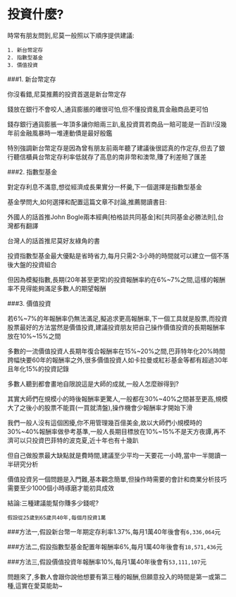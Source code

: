 # 投資什麼?

時常有朋友問到,尼莫一般照以下順序提供建議:
```
1. 新台幣定存
2. 指數型基金
3. 價值投資
```


###1. 新台幣定存

你沒看錯,尼莫推薦的投資首選是新台幣定存

錢放在銀行不會咬人,通貨膨脹的確很可怕,但不懂投資亂買金融商品更可怕

錢存銀行通貨膨脹一年頂多讓你賠兩三趴,亂投資買若商品一賠可能是一百趴!沒幾年前金融風暴時一堆連動債是最好殷鑑

特別強調新台幣定存是因為曾有朋友前兩年聽了建議後很認真的作定存,但去了銀行聽信櫃員台幣定存利率低就存了高息的南非幣和澳幣,賺了利差賠了匯差



###2. 指數型基金

對定存利息不滿意,想從經濟成長果實分一杯羹,下一個選擇是指數型基金

基金學問大,如何選擇和配置這篇文章不討論,推薦閱讀書目:

外國人的話首推John Bogle兩本經典[柏格談共同基金]和[共同基金必勝法則],台灣都有翻譯

台灣人的話首推尼莫好友綠角的書

投資指數型基金最大優點是省時省力,每月只需2-3小時的時間就可以建立一個不落後大盤的投資組合

但因為模擬指數,長期(20年甚至更常)的投資報酬率約在6%~7%之間,這樣的報酬率不見得能夠滿足多數人的期望報酬



###3. 價值投資

若6%~7%的年報酬率仍無法滿足,擬追求更高報酬率,下一個工具就是股票,而投資股票最好的方法當然是價值投資,建議投資朋友把自己操作價值投資的長期報酬率放在10%~15%之間

多數的一流價值投資人長期年復合報酬率在15%~20%之間,巴菲特年化20%時間跨幅快要60年的報酬率之外,很多價值投資人如卡拉曼或紅衫基金等都有超過30年且年化15%的投資記錄

多數人聽到都會畫地自限說這是大師的成就,一般人怎麼辦得到?

其實大師們在規模小的時後報酬率更驚人,一般都在30%~40%之間甚至更高,規模大了之後小的股票不能買(一買就清盤),操作機會少報酬率才開始下滑

我們一般人沒有這個困擾,你不用管理幾百億美金,故以大師們小規模時的30%~40%報酬率做參考基準,一般人長期目標放在10%~15%不是天方夜譚,再不濟可以只投資巴菲特的波克夏,近十年也有十幾趴

但自己做股票最大缺點就是費時間,建議至少平均一天要花一小時,當中一半閱讀一半研究分析

價值投資另一個問題是入門難,基本觀念簡單,但操作時需要的會計和商業分析技巧需要至少1000個小時琢磨才能初具成效



結論:三種建議能幫你賺多少錢呢?

`假設從25歲到65歲共40年,每個月投資1萬`

###方法一,假設新台幣一年期定存利率1.37%,每月1萬40年後會有`6,336,064`元

###方法二,假設指數型基金配置年報酬率6%,每月1萬40年後會有`18,571,436`元

###方法三,假設價值投資年報酬率10%,每月1萬40年後會有`53,111,107`元

問題來了,多數人會跟你說他想要有第三種的報酬,但願意投入的時間是第一或第二種,這實在愛莫能助~
